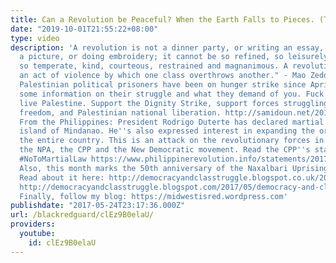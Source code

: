 ```yaml
---
title: Can a Revolution be Peaceful? When the Earth Falls to Pieces. (Thanks 2Pac)
date: "2019-10-01T21:55:22+08:00"
type: video
description: 'A revolution is not a dinner party, or writing an essay, or painting
  a picture, or doing embroidery; it cannot be so refined, so leisurely and gentle,
  so temperate, kind, courteous, restrained and magnanimous. A revolution is an insurrection,
  an act of violence by which one class overthrows another." - Mao Zedong Also: 1,500
  Palestinian political prisoners have been on hunger strike since April 17th. Here''s
  some information on their struggle and what they demand of you. Fuck Israel, long
  live Palestine. Support the Dignity Strike, support forces struggling for dignity,
  freedom, and Palestinian national liberation. http://samidoun.net/2017/04/1500-palestinian-prisoners-launch-largest-collective-hunger-strike-in-years-take-action-in-support/
  From the Philippines: President Rodrigo Duterte has declared martial law for the
  island of Mindanao. He''s also expressed interest in expanding the order to cover
  the entire country. This is an attack on the revolutionary forces in the country,
  the NPA, the CPP and the New Democratic movement. Read the CPP''s statement here.
  #NoToMartialLaw https://www.philippinerevolution.info/statements/20170524-on-dutertes-declaration-of-martial-law-in-mindanao
  Also, this month marks the 50th anniversary of the Naxalbari Uprising in India.
  Read about it here: http://democracyandclasstruggle.blogspot.co.uk/2017/05/maoists-are-real-communists-by-jaison-c.html
  http://democracyandclasstruggle.blogspot.com/2017/05/democracy-and-class-struggle.html
  Finally, follow my blog: https://midwestisred.wordpress.com'
publishdate: "2017-05-24T23:17:36.000Z"
url: /blackredguard/clEz9B0elaU/
providers:
  youtube:
    id: clEz9B0elaU
---
```

